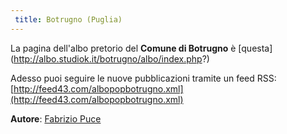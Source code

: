 ```yaml
---
 title: Botrugno (Puglia)
---
```

 La pagina dell'albo pretorio del **Comune di Botrugno** è [questa] (http://albo.studiok.it/botrugno/albo/index.php?)

 Adesso puoi seguire le nuove pubblicazioni tramite un feed RSS: [http://feed43.com/albopopbotrugno.xml](http://feed43.com/albopopbotrugno.xml)


 **Autore**: [Fabrizio Puce](https://www.linkedin.com/in/fabriziopuce/)
